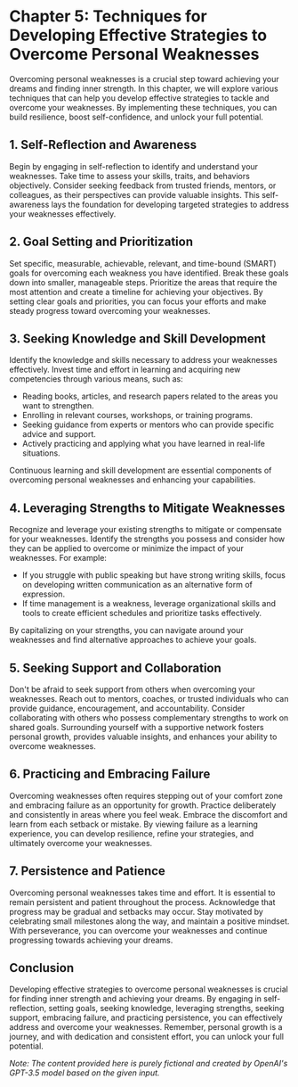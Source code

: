Chapter 5: Techniques for Developing Effective Strategies to Overcome Personal Weaknesses
=========================================================================================

Overcoming personal weaknesses is a crucial step toward achieving your dreams and finding inner strength. In this chapter, we will explore various techniques that can help you develop effective strategies to tackle and overcome your weaknesses. By implementing these techniques, you can build resilience, boost self-confidence, and unlock your full potential.

**1. Self-Reflection and Awareness**
------------------------------------

Begin by engaging in self-reflection to identify and understand your weaknesses. Take time to assess your skills, traits, and behaviors objectively. Consider seeking feedback from trusted friends, mentors, or colleagues, as their perspectives can provide valuable insights. This self-awareness lays the foundation for developing targeted strategies to address your weaknesses effectively.

**2. Goal Setting and Prioritization**
--------------------------------------

Set specific, measurable, achievable, relevant, and time-bound (SMART) goals for overcoming each weakness you have identified. Break these goals down into smaller, manageable steps. Prioritize the areas that require the most attention and create a timeline for achieving your objectives. By setting clear goals and priorities, you can focus your efforts and make steady progress toward overcoming your weaknesses.

**3. Seeking Knowledge and Skill Development**
----------------------------------------------

Identify the knowledge and skills necessary to address your weaknesses effectively. Invest time and effort in learning and acquiring new competencies through various means, such as:

* Reading books, articles, and research papers related to the areas you want to strengthen.
* Enrolling in relevant courses, workshops, or training programs.
* Seeking guidance from experts or mentors who can provide specific advice and support.
* Actively practicing and applying what you have learned in real-life situations.

Continuous learning and skill development are essential components of overcoming personal weaknesses and enhancing your capabilities.

**4. Leveraging Strengths to Mitigate Weaknesses**
--------------------------------------------------

Recognize and leverage your existing strengths to mitigate or compensate for your weaknesses. Identify the strengths you possess and consider how they can be applied to overcome or minimize the impact of your weaknesses. For example:

* If you struggle with public speaking but have strong writing skills, focus on developing written communication as an alternative form of expression.
* If time management is a weakness, leverage organizational skills and tools to create efficient schedules and prioritize tasks effectively.

By capitalizing on your strengths, you can navigate around your weaknesses and find alternative approaches to achieve your goals.

**5. Seeking Support and Collaboration**
----------------------------------------

Don't be afraid to seek support from others when overcoming your weaknesses. Reach out to mentors, coaches, or trusted individuals who can provide guidance, encouragement, and accountability. Consider collaborating with others who possess complementary strengths to work on shared goals. Surrounding yourself with a supportive network fosters personal growth, provides valuable insights, and enhances your ability to overcome weaknesses.

**6. Practicing and Embracing Failure**
---------------------------------------

Overcoming weaknesses often requires stepping out of your comfort zone and embracing failure as an opportunity for growth. Practice deliberately and consistently in areas where you feel weak. Embrace the discomfort and learn from each setback or mistake. By viewing failure as a learning experience, you can develop resilience, refine your strategies, and ultimately overcome your weaknesses.

**7. Persistence and Patience**
-------------------------------

Overcoming personal weaknesses takes time and effort. It is essential to remain persistent and patient throughout the process. Acknowledge that progress may be gradual and setbacks may occur. Stay motivated by celebrating small milestones along the way, and maintain a positive mindset. With perseverance, you can overcome your weaknesses and continue progressing towards achieving your dreams.

**Conclusion**
--------------

Developing effective strategies to overcome personal weaknesses is crucial for finding inner strength and achieving your dreams. By engaging in self-reflection, setting goals, seeking knowledge, leveraging strengths, seeking support, embracing failure, and practicing persistence, you can effectively address and overcome your weaknesses. Remember, personal growth is a journey, and with dedication and consistent effort, you can unlock your full potential.

*Note: The content provided here is purely fictional and created by OpenAI's GPT-3.5 model based on the given input.*
